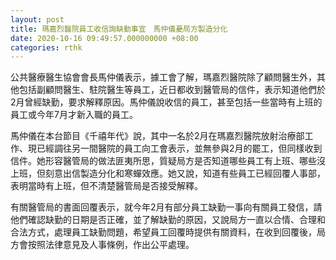 ```yaml
---
layout: post
title: 瑪嘉烈醫院員工收信詢缺勤事宜　馬仲儀憂局方製造分化
date: 2020-10-16 09:49:57.000000000 +08:00
categories: rthk
---
```


公共醫療醫生協會會長馬仲儀表示，據工會了解，瑪嘉烈醫院除了顧問醫生外，其他包括副顧問醫生、駐院醫生等員工，近日都收到醫管局的信件，表示知道他們於2月曾經缺勤，要求解釋原因。馬仲儀說收信的員工，甚至包括一些當時有上班的員工或今年7月才新入職的員工。

馬仲儀在本台節目《千禧年代》說，其中一名於2月在瑪嘉烈醫院放射治療部工作、現已經調往另一間醫院的員工向工會表示，並無參與2月的罷工，但同樣收到信件。她形容醫管局的做法匪夷所思，質疑局方是否知道哪些員工有上班、哪些沒上班，但刻意出信製造分化和寒蟬效應。她又說，知道有些員工已經回覆人事部，表明當時有上班，但不清楚醫管局是否接受解釋。

有關醫管局的書面回覆表示，就今年2月有部分員工缺勤一事向有關員工發信，請他們確認缺勤的日期是否正確，並了解缺勤的原因，又說局方一直以合情、合理和合法方式，處理員工缺勤問題，希望員工回覆時提供有關資料，在收到回覆後，局方會按照法律意見及人事條例，作出公平處理。
